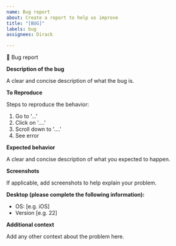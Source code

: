 ```yaml
---
name: Bug report
about: Create a report to help us improve
title: "[BUG]"
labels: bug
assignees: Dirack

---
```


:bug:  Bug report

**Description of the bug**

A clear and concise description of what the bug is.

**To Reproduce**

Steps to reproduce the behavior:
1. Go to '...'
2. Click on '....'
3. Scroll down to '....'
4. See error

**Expected behavior**

A clear and concise description of what you expected to happen.

**Screenshots**

If applicable, add screenshots to help explain your problem.

**Desktop (please complete the following information):**

- OS: [e.g. iOS]
 - Version [e.g. 22]

**Additional context**

Add any other context about the problem here.
